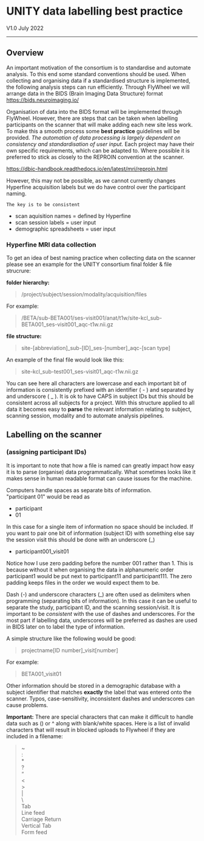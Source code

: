 # UNITY data labelling best practice
V1.0 July 2022   

---
## Overview
    
An important motivation of the consortium is to standardise and automate analysis. To this end some standard conventions should be used. When collecting and organising data if a standardised structure is implemented, the following analysis steps can run efficiently. Through FlyWheel we will arrange data in the BIDS (Brain Imaging Data Structure) format https://bids.neuroimaging.io/  

Organisation of data into the BIDS format will be implemented through FlyWheel. However, there are steps that can be taken when labelling participants on the scanner that will make adding each new site less work.
To make this a smooth process some **best practice** guidelines will be provided. *The automation of data processing is largely dependent on consistency and standardisation of user input.* Each project may have their own specific requirements, which can be adapted to. Where possible it is preferred to stick as closely to the REPROIN convention at the scanner.   

https://dbic-handbook.readthedocs.io/en/latest/mri/reproin.html  

However, this may not be possible, as we cannot currently changes Hyperfine acquisition labels but we do have control over the participant naming. 

    The key is to be consistent

- scan aquisition names = defined by Hyperfine
- scan session labels = user input 
- demographic spreadsheets = user input

### Hyperfine MRI data collection
To get an idea of best naming practice when collecting data on the scanner please see an example for the UNITY consortium final folder & file strucrure:

**folder hierarchy:** 
> /project/subject/session/modality/acquisition/files

For example:
> /BETA/sub-BETA001/ses-visit001/anat/t1w/site-kcl_sub-BETA001_ses-visit001_aqc-t1w.nii.gz

**file structure:**
> site-[abbreviation]_sub-[ID]_ses-[number]_aqc-[scan type]

An example of the final file would look like this:
> site-kcl_sub-test001_ses-visit01_aqc-t1w.nii.gz
 
You can see here all characters are lowercase and each important bit of information is consistently prefixed with an identifier ( - ) and separated by and underscore ( _ ). It is ok to have CAPS in subject IDs but this should be consistent across all subjects for a project.
 With this structure applied to all data it becomes easy to __parse__ the relevant information relating to subject, scanning session, modality and to automate analysis pipelines. 

## Labelling on the scanner 
### (assigning participant IDs)

It is important to note that how a file is named can greatly impact how easy it is to parse (organise) data programmatically. What sometimes looks like it makes sense in human readable format can cause issues for the machine. 

Computers handle spaces as separate bits of information.  
"participant 01" would be read as 
- participant 
- 01    

In this case for a single item of information no space should be included. If you want to pair one bit of information (subject ID) with something else say the session visit this should be done with an underscore (_)
- participant001_visit01

Notice how I use zero padding before the number 001 rather than 1. This is because without it when organising the data in alphanumeric order participant1 would be put next to participant11 and participant111. The zero padding keeps files in the order we would expect them to be. 


Dash (-) and underscore characters (_) are often used as delimiters when programming (separating bits of information). In this case it can be useful to separate the study, participant ID, and the scanning session/visit. It is important to be *consistent* with the use of dashes and underscores. 
For the most part if labelling data, underscores will be preferred as dashes are used in BIDS later on to label the type of information.

A simple structure like the following would be good:
> projectname[ID number]_visit[number]   

For example:   
> BETA001_visit01

Other information should be stored in a demographic database with a subject identifier that matches **exactly** the label that was entered onto the scanner. Typos, case-sensitivity, inconsistent dashes and underscores can cause problems.

**Important:** There are special characters that can make it difficult to handle data such as () or ^ along with blank/white spaces. Here is a list of invalid characters that will result in blocked uploads to Flywheel if they are included in a filename:
> \~  
> \:  
> \*  
> \?  
> “  
> \<  
> \>  
> \|  
> \\  
> Tab  
> Line feed  
> Carriage Return  
> Vertical Tab  
> Form feed   


